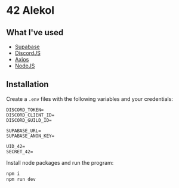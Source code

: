 # 42 Alekol

## What I've used

- [Supabase](https://github.com/supabase/supabase)
- [DiscordJS](https://github.com/discordjs/discord.js)
- [Axios](https://github.com/axios/axios)
- [NodeJS](https://github.com/nodejs/node)

## Installation

Create a `.env` files with the following variables and your credentials:
```
DISCORD_TOKEN=
DISCORD_CLIENT_ID=
DISCORD_GUILD_ID=

SUPABASE_URL=
SUPABASE_ANON_KEY=

UID_42=
SECRET_42=
```
Install node packages and run the program:
```sh
npm i
npm run dev
```
